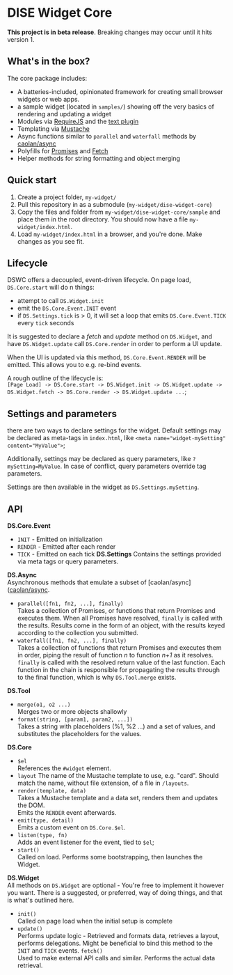 # DISE Widget Core

**This project is in beta release**. Breaking changes may occur until it hits version 1.

## What's in the box?
The core package includes:
- A batteries-included, opinionated framework for creating small browser widgets or web apps.
- a sample widget (located in `samples/`) showing off the very basics of rendering and updating a widget
- Modules via [RequireJS](http://requirejs.org/) and the [text plugin](https://github.com/requirejs/text)
- Templating via [Mustache](https://github.com/janl/mustache.js)
- Async functions similar to `parallel` and `waterfall` methods by [caolan/async]([caolan/async](https://github.com/caolan/async))
- Polyfills for [Promises](https://developer.mozilla.org/en-US/docs/Web/JavaScript/Reference/Global_Objects/Promise) and [Fetch](https://developer.mozilla.org/en-US/docs/Web/API/Fetch_API)
- Helper methods for string formatting and object merging

## Quick start
1. Create a project folder, `my-widget/`
2. Pull this repository in as a submodule (`my-widget/dise-widget-core`)
3. Copy the files and folder from `my-widget/dise-widget-core/sample` and place them in the root directory. You should now have a file `my-widget/index.html`.
4. Load `my-widget/index.html` in a browser, and you're done. Make changes as you see fit.

## Lifecycle
DSWC offers a decoupled, event-driven lifecycle. On page load,
`DS.Core.start` will do n things:
* attempt to call `DS.Widget.init`
* emit the `DS.Core.Event.INIT` event
* if `DS.Settings.tick` is > 0, it will set a loop that emits `DS.Core.Event.TICK`
every `tick` seconds

It is suggested to declare a _fetch_ and _update_ method on `DS.Widget`,
and have `DS.Widget.update` call `DS.Core.render` in order to perform a UI update.

When the UI is updated via this method, `DS.Core.Event.RENDER` will be emitted. This
allows you to e.g. re-bind events.

A rough outline of the lifecycle is:  
`[Page Load] -> DS.Core.start -> DS.Widget.init -> DS.Widget.update -> DS.Widget.fetch -> DS.Core.render -> DS.Widget.update ...`;

## Settings and parameters
there are two ways to declare settings for the widget. Default settings
may be declared as meta-tags in `index.html`, like `<meta name="widget-mySetting" content="MyValue">`;

Additionally, settings may be declared as query parameters, like `?mySetting=MyValue`.
In case of conflict, query parameters override tag parameters.

 Settings are then available in the widget as `DS.Settings.mySetting`.

## API
**DS.Core.Event**  
- `INIT` - Emitted on initialization
- `RENDER` - Emitted after each render
- `TICK` - Emitted on each tick
**DS.Settings**
Contains the settings provided via meta tags or query parameters.

**DS.Async**  
Asynchronous methods that emulate a subset of [caolan/async]([caolan/async](https://github.com/caolan/async).
- `parallel([fn1, fn2, ...], finally)`  
Takes a collection of Promises, or functions that return Promises and executes them. When all Promises have resolved, `finally` is called with the results. Results come in the form of an object, with the results keyed according to the collection you submitted.
- `waterfall([fn1, fn2, ...], finally)`  
  Takes a collection of functions that return Promises and executes them in order,
  piping the result of function *n* to function *n+1* as it resolves.  
  `finally` is called with the resolved return value of the last function. Each function in the chain is responsible for propagating the results through to the final function, which is why `DS.Tool.merge` exists.

**DS.Tool**  
- `merge(o1, o2 ...)`  
Merges two or more objects shallowly
- `format(string, [param1, param2, ...])`  
Takes a string with placeholders (%1, %2 ...) and a set of values, and substitutes
the placeholders for the values.

**DS.Core**  
- `$el`  
References the `#widget` element.
- `layout`
The name of the Mustache template to use, e.g. "card". Should match the name,
without file extension, of a file in `/layouts`.
- `render(template, data)`  
Takes a Mustache template and a data set, renders them and updates the DOM.  
Emits the `RENDER` event afterwards.
- `emit(type, detail)`  
Emits a custom event on `DS.Core.$el`.
- `listen(type, fn)`  
Adds an event listener for the event, tied to `$el`;
- `start()`  
Called on load. Performs some bootstrapping, then launches the Widget.

**DS.Widget**  
All methods on `DS.Widget` are optional - You're free to implement it however
you want. There is a suggested, or preferred, way of doing things, and that is what's
outlined here.

- `init()`  
Called on page load when the initial setup is complete
- `update()`  
Performs update logic - Retrieved and formats data, retrieves a layout,
performs delegations. Might be beneficial to bind this method to the `INIT` and
`TICK` events.
`fetch()`  
Used to make external API calls and similar. Performs the actual data retrieval.
